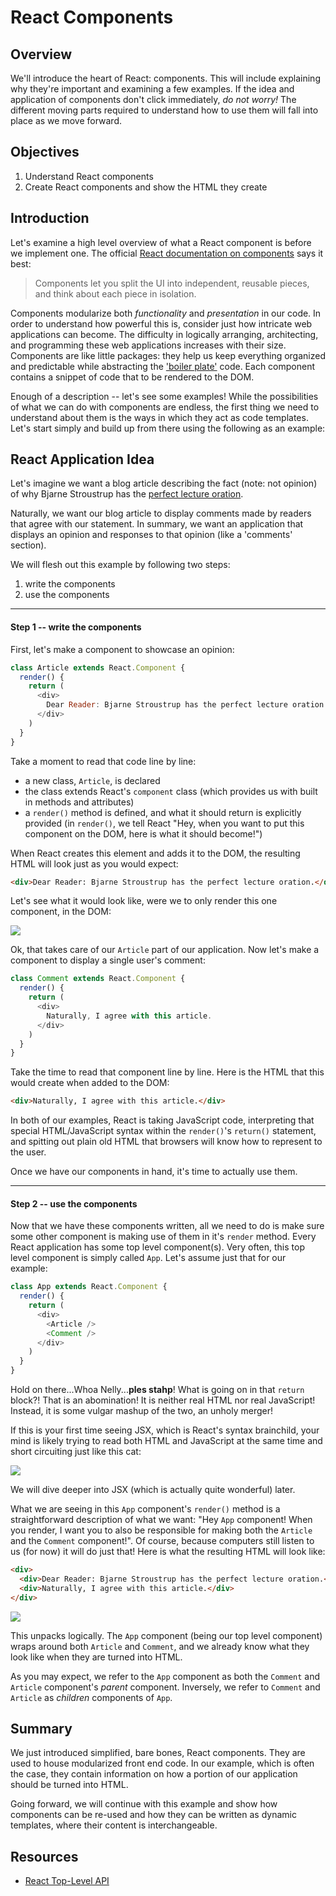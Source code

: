 # React Components

## Overview

We'll introduce the heart of React: components. This will include explaining why
they're important and examining a few examples. If the idea and application of
components don't click immediately, _do not worry!_ The different moving parts
required to understand how to use them will fall into place as we move forward.


## Objectives

1. Understand React components
2. Create React components and show the HTML they create


## Introduction

Let's examine a high level overview of what a React component is before we
implement one. The official [React documentation on components][react-component]
says it best:

>Components let you split the UI into independent, reusable pieces, and think
>about each piece in isolation.

Components modularize both _functionality_ and _presentation_ in our code. In
order to understand how powerful this is, consider just how intricate web
applications can become. The difficulty in logically arranging, architecting,
and programming these web applications increases with their size. Components are
like little packages: they help us keep everything organized and predictable
while abstracting the ['boiler plate'][boiler-plate] code.  Each component
contains a snippet of code that to be rendered to the DOM.

Enough of a description -- let's see some examples! While the possibilities of
what we can do with components are endless, the first thing we need to
understand about them is the ways in which they act as code templates. Let's
start simply and build up from there using the following as an example:


## React Application Idea

Let's imagine we want a blog article describing the fact (note: not
opinion) of why Bjarne Stroustrup has the [perfect lecture
oration][bjarne-stroustrup].

Naturally, we want our blog article to display comments made by readers that
agree with our statement. In summary, we want an application that displays an
opinion and responses to that opinion (like a 'comments' section).

We will flesh out this example by following two steps:

1. write the components
2. use the components

---

#### Step 1 -- write the components

First, let's make a component to showcase an opinion:

```javascript
class Article extends React.Component {
  render() {
    return (
      <div>
        Dear Reader: Bjarne Stroustrup has the perfect lecture oration.
      </div>
    )
  }
}
```

Take a moment to read that code line by line:
  - a new class, `Article`, is declared
  - the class extends React's `component` class (which provides us with built in methods and attributes)
  - a `render()` method is defined, and what it should return is explicitly provided (in `render()`, we tell React "Hey, when you want to put this component on the DOM, here is what it should become!")

When React creates this element and adds it to the DOM, the resulting HTML will
look just as you would expect:

```HTML
<div>Dear Reader: Bjarne Stroustrup has the perfect lecture oration.</div>
```

Let's see what it would look like, were we to only render this one component, in the DOM:

![](https://curriculum-content.s3.amazonaws.com/react/component-article-example.png)

Ok, that takes care of our `Article` part of our application. Now let's make a
component to display a single user's comment:

```javascript
class Comment extends React.Component {
  render() {
    return (
      <div>
        Naturally, I agree with this article.
      </div>
    )
  }
}
```

Take the time to read that component line by line. Here is the HTML that this
would create when added to the DOM:

```HTML
<div>Naturally, I agree with this article.</div>
```

In both of our examples, React is taking JavaScript code, interpreting that
special HTML/JavaScript syntax within the `render()`'s `return()` statement, and
spitting out plain old HTML that browsers will know how to represent to the
user.

Once we have our components in hand, it's time to actually use them.


---

#### Step 2 -- use the components

Now that we have these components written, all we need to do is make sure some
other component is making use of them in it's `render` method. Every React
application has some top level component(s). Very often, this top level
component is simply called `App`. Let's assume just that for our example:

```javascript
class App extends React.Component {
  render() {
    return (
      <div>
        <Article />
        <Comment />
      </div>
    )
  }
}
```

Hold on there...Whoa Nelly...**ples stahp**! What is going on in that `return`
block?! That is an abomination! It is neither real HTML nor real JavaScript!
Instead, it is some vulgar mashup of the two, an unholy merger!

If this is your first time seeing JSX, which is React's syntax brainchild, your
mind is likely trying to read both HTML and JavaScript at the same time and
short circuiting just like this cat:

![](https://media2.giphy.com/media/vDurI6FYH7qi4/giphy.gif)

We will dive deeper into JSX (which is actually quite wonderful) later.

What we are seeing in this `App` component's `render()` method is a
straightforward description of what we want: "Hey `App` component! When you
render, I want you to also be responsible for making both the `Article` and the
`Comment` component!". Of course, because computers still listen to us (for now)
it will do just that! Here is what the resulting HTML will look like:

```HTML
<div>
  <div>Dear Reader: Bjarne Stroustrup has the perfect lecture oration.</div>
  <div>Naturally, I agree with this article.</div>
</div>
```

![](https://curriculum-content.s3.amazonaws.com/react/component-article-comment-example.png)

This unpacks logically. The `App` component (being our top level component)
wraps around both `Article` and `Comment`, and we already know what they look
like when they are turned into HTML.

As you may expect, we refer to the `App` component as both the `Comment` and
`Article` component's _parent_ component. Inversely, we refer to `Comment` and
`Article` as _children_ components of `App`.


## Summary

We just introduced simplified, bare bones, React components. They are used to
house modularized front end code. In our example, which is often the case, they
contain information on how a portion of our application should be turned into
HTML.

Going forward, we will continue with this example and show how components can be
re-used and how they can be written as dynamic templates, where their content is
interchangeable.


## Resources
- [React Top-Level API](https://reactjs.org/docs/react-api.html)

[react-component]: https://reactjs.org/docs/components-and-props.html
[boiler-plate]: https://en.wikipedia.org/wiki/Boilerplate_code
[bjarne-stroustrup]: https://www.youtube.com/watch?v=JBjjnqG0BP8
